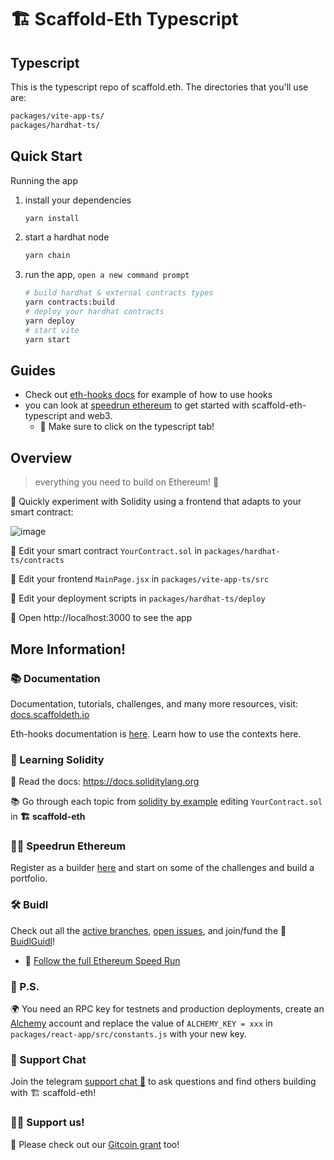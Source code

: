 # 🏗 Scaffold-Eth Typescript

## Typescript

This is the typescript repo of scaffold.eth. The directories that you'll use are:

```bash
packages/vite-app-ts/
packages/hardhat-ts/
```

## Quick Start

Running the app

1. install your dependencies

   ```bash
   yarn install
   ```

2. start a hardhat node

   ```bash
   yarn chain
   ```

3. run the app, `open a new command prompt`

   ```bash
   # build hardhat & external contracts types
   yarn contracts:build 
   # deploy your hardhat contracts
   yarn deploy
   # start vite 
   yarn start 
   ```
   
## Guides

- Check out [eth-hooks docs](https://scaffold-eth.github.io/eth-hooks/docs/overview) for example of how to use hooks
- you can look at [speedrun ethereum](https://speedrunethereum.com/) to get started with scaffold-eth-typescript and web3.  
  - 🏁 Make sure to click on the typescript tab!


## Overview

> everything you need to build on Ethereum! 🚀

🧪 Quickly experiment with Solidity using a frontend that adapts to your smart contract:

![image](https://user-images.githubusercontent.com/2653167/124158108-c14ca380-da56-11eb-967e-69cde37ca8eb.png)

🔏 Edit your smart contract `YourContract.sol` in `packages/hardhat-ts/contracts`

📝 Edit your frontend `MainPage.jsx` in `packages/vite-app-ts/src`

💼 Edit your deployment scripts in `packages/hardhat-ts/deploy`

📱 Open http://localhost:3000 to see the app

## More Information!
### 📚 Documentation

Documentation, tutorials, challenges, and many more resources, visit: [docs.scaffoldeth.io](https://docs.scaffoldeth.io)

Eth-hooks documentation is [here](https://scaffold-eth.github.io/eth-hooks/).  Learn how to use the contexts here.


### 🔭 Learning Solidity

📕 Read the docs: https://docs.soliditylang.org

📚 Go through each topic from [solidity by example](https://solidity-by-example.org) editing `YourContract.sol` in **🏗 scaffold-eth**


### 🏃💨 Speedrun Ethereum
Register as a builder [here](https://speedrunethereum.com) and start on some of the challenges and build a portfolio.

### 🛠 Buidl

Check out all the [active branches](https://github.com/austintgriffith/scaffold-eth/branches/active), [open issues](https://github.com/austintgriffith/scaffold-eth/issues), and join/fund the 🏰 [BuidlGuidl](https://BuidlGuidl.com)!

-  🚤 [Follow the full Ethereum Speed Run](https://medium.com/@austin_48503/%EF%B8%8Fethereum-dev-speed-run-bd72bcba6a4c)


### 💌 P.S.

🌍 You need an RPC key for testnets and production deployments, create an [Alchemy](https://www.alchemy.com/) account and replace the value of `ALCHEMY_KEY = xxx` in `packages/react-app/src/constants.js` with your new key.

### 💬 Support Chat

Join the telegram [support chat 💬](https://t.me/joinchat/KByvmRe5wkR-8F_zz6AjpA) to ask questions and find others building with 🏗 scaffold-eth!

### 🙏🏽 Support us!

🙏 Please check out our [Gitcoin grant](https://gitcoin.co/grants/2851/scaffold-eth) too!
